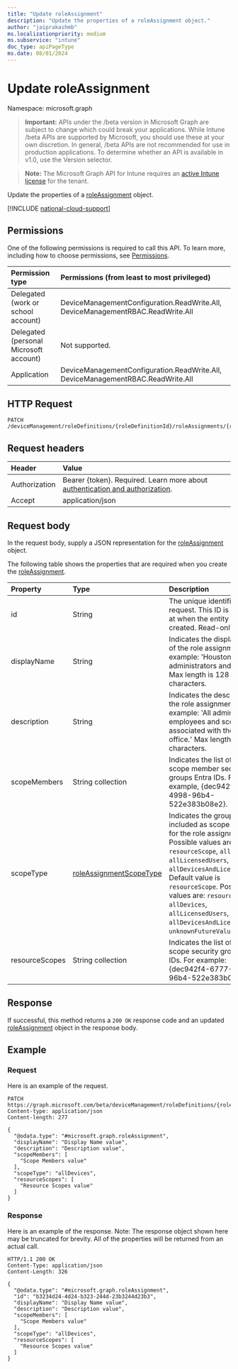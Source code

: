 ```yaml
---
title: "Update roleAssignment"
description: "Update the properties of a roleAssignment object."
author: "jaiprakashmb"
ms.localizationpriority: medium
ms.subservice: "intune"
doc_type: apiPageType
ms.date: 08/01/2024
---
```


# Update roleAssignment

Namespace: microsoft.graph

> **Important:** APIs under the /beta version in Microsoft Graph are subject to change which could break your applications. While Intune /beta APIs are supported by Microsoft, you should use these at your own discretion. In general, /beta APIs are not recommended for use in production applications. To determine whether an API is available in v1.0, use the Version selector.

> **Note:** The Microsoft Graph API for Intune requires an [active Intune license](https://go.microsoft.com/fwlink/?linkid=839381) for the tenant.

Update the properties of a [roleAssignment](../resources/intune-rbac-roleassignment.md) object.

[!INCLUDE [national-cloud-support](../../includes/all-clouds.md)]

## Permissions
One of the following permissions is required to call this API. To learn more, including how to choose permissions, see [Permissions](/graph/permissions-reference).

|Permission type|Permissions (from least to most privileged)|
|:---|:---|
|Delegated (work or school account)|DeviceManagementConfiguration.ReadWrite.All, DeviceManagementRBAC.ReadWrite.All|
|Delegated (personal Microsoft account)|Not supported.|
|Application|DeviceManagementConfiguration.ReadWrite.All, DeviceManagementRBAC.ReadWrite.All|

## HTTP Request
<!-- {
  "blockType": "ignored"
}
-->
``` http
PATCH /deviceManagement/roleDefinitions/{roleDefinitionId}/roleAssignments/{roleAssignmentId}
```

## Request headers
|Header|Value|
|:---|:---|
|Authorization|Bearer {token}. Required. Learn more about [authentication and authorization](/graph/auth/auth-concepts).|
|Accept|application/json|

## Request body
In the request body, supply a JSON representation for the [roleAssignment](../resources/intune-rbac-roleassignment.md) object.

The following table shows the properties that are required when you create the [roleAssignment](../resources/intune-rbac-roleassignment.md).

|Property|Type|Description|
|:---|:---|:---|
|id|String|The unique identifier of the request. This ID is assigned at when the entity is created. Read-only.|
|displayName|String|Indicates the display name of the role assignment. For example: 'Houston administrators and users'. Max length is 128 characters.|
|description|String|Indicates the description of the role assignment. For example: 'All administrators, employees and scope tags associated with the Houston office.' Max length is 1024 characters.|
|scopeMembers|String collection|Indicates the list of role scope member security groups Entra IDs. For example, {dec942f4-6777-4998-96b4-522e383b08e2}.|
|scopeType|[roleAssignmentScopeType](../resources/intune-rbac-roleassignmentscopetype.md)|Indicates the groups included as scope groups for the role assignment. Possible values are: `resourceScope`, `allDevices`, `allLicensedUsers`, `allDevicesAndLicensedUsers`. Default value is `resourceScope`. Possible values are: `resourceScope`, `allDevices`, `allLicensedUsers`, `allDevicesAndLicensedUsers`, `unknownFutureValue`.|
|resourceScopes|String collection|Indicates the list of resource scope security group Entra IDs. For example: {dec942f4-6777-4998-96b4-522e383b08e2}.|



## Response
If successful, this method returns a `200 OK` response code and an updated [roleAssignment](../resources/intune-rbac-roleassignment.md) object in the response body.

## Example

### Request
Here is an example of the request.
``` http
PATCH https://graph.microsoft.com/beta/deviceManagement/roleDefinitions/{roleDefinitionId}/roleAssignments/{roleAssignmentId}
Content-type: application/json
Content-length: 277

{
  "@odata.type": "#microsoft.graph.roleAssignment",
  "displayName": "Display Name value",
  "description": "Description value",
  "scopeMembers": [
    "Scope Members value"
  ],
  "scopeType": "allDevices",
  "resourceScopes": [
    "Resource Scopes value"
  ]
}
```

### Response
Here is an example of the response. Note: The response object shown here may be truncated for brevity. All of the properties will be returned from an actual call.
``` http
HTTP/1.1 200 OK
Content-Type: application/json
Content-Length: 326

{
  "@odata.type": "#microsoft.graph.roleAssignment",
  "id": "b3234d24-4d24-b323-244d-23b3244d23b3",
  "displayName": "Display Name value",
  "description": "Description value",
  "scopeMembers": [
    "Scope Members value"
  ],
  "scopeType": "allDevices",
  "resourceScopes": [
    "Resource Scopes value"
  ]
}
```
